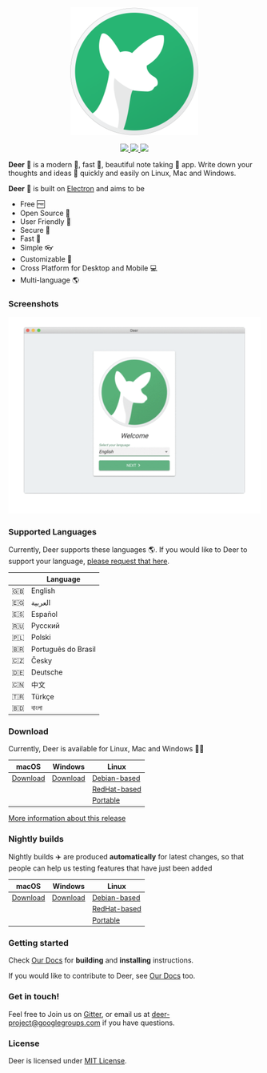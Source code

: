 <p align="center">
  <img src="https://github.com/abahmed/Deer/blob/master/app/assets/images/Deer-256.png"/>
  <p align="center">
    <a href="https://travis-ci.org/abahmed/Deer">
      <img src="https://travis-ci.org/abahmed/Deer.svg?branch=master"/>
    </a>
    <a href="https://ci.appveyor.com/project/abahmed/deer/branch/master">
      <img src="https://ci.appveyor.com/api/projects/status/k619um0clmxkmlrd/branch/master?svg=true"/>
    </a>
    <a href="https://gitter.im/abahmed/Deer?utm_source=badge&utm_medium=badge&utm_campaign=pr-badge&utm_content=badge">
      <img src="https://badges.gitter.im/abahmed/Deer.svg"/>
    </a>
  </p>
</p>

**Deer** :deer: is a modern :star2:, fast :rocket:, beautiful note taking :memo: app. Write down your thoughts and ideas :bookmark: quickly and easily on Linux, Mac and Windows.


**Deer** :deer: is built on [Electron](https://electronjs.org) and aims to be
+ Free :free:
+ Open Source :book:
+ User Friendly :art:
+ Secure :closed_lock_with_key:
+ Fast :rocket:
+ Simple :eyeglasses:
+ Customizable :bookmark_tabs:
+ Cross Platform for Desktop and Mobile :computer:
+ Multi-language :earth_americas:

### Screenshots
![screenshot-1](https://github.com/abahmed/Deer/blob/master/app/assets/images/deer-demo.gif)


### Supported Languages
Currently, Deer supports these languages :earth_americas:. If you would like to Deer to support your language, [please request that  here](https://github.com/abahmed/Deer/issues/new?template=feature_request.md).

&nbsp;            |  Language
 -----------------|----------------------|
 :uk:             | English              |
 :egypt:          | العربية              |
 :es:             | Español              |
 :ru:             | Русский              |
 :poland:         | Polski               |
 :brazil:         | Português do Brasil  |
 :czech_republic: | Česky                |
 :de:             | Deutsche             |
 :cn:             | 中文                  |
 :tr:             | Türkçe               |
 :bangladesh:     | বাংলা                  |


### Download
Currently, Deer is available for Linux, Mac and Windows :tada::tada:

macOS | Windows | Linux
-----------------| ---| ---|
<a href='https://github.com/abahmed/Deer/releases/download/v1.0.0/Deer-mac.dmg'>Download</a> | <a href='https://github.com/abahmed/Deer/releases/download/v1.0.0/Deer-win.exe'>Download</a> | <a href='https://github.com/abahmed/Deer/releases/download/v1.0.0/Deer-linux-amd64.deb'>Debian-based</a> |
| | | <a href='https://github.com/abahmed/Deer/releases/download/v1.0.0/Deer-linux-x86_64.rpm'>RedHat-based</a> |
| | | <a href='https://github.com/abahmed/Deer/releases/download/v1.0.0/Deer-linux-x64.zip'>Portable</a> |

[More information about this release](https://github.com/abahmed/Deer/releases/latest)

### Nightly builds
Nightly builds :airplane: are produced **automatically** for latest changes, so that people can help us testing features that have just been added

macOS | Windows | Linux
-----------------| ---| ---|
<a href='https://github.com/abahmed/Deer/releases/download/nightly/Deer-mac.dmg'>Download</a> | <a href='https://github.com/abahmed/Deer/releases/download/nightly/Deer-win.exe'>Download</a> | <a href='https://github.com/abahmed/Deer/releases/download/nightly/Deer-linux-amd64.deb'>Debian-based</a> |
| | | <a href='https://github.com/abahmed/Deer/releases/download/nightly/Deer-linux-x86_64.rpm'>RedHat-based</a> |
| | | <a href='https://github.com/abahmed/Deer/releases/download/nightly/Deer-linux-x64.zip'>Portable</a> |

### Getting started

Check [Our Docs](./docs/README.md) for **building**  and **installing** instructions.


If you would like to contribute to Deer, see [Our Docs](./docs/README.md) too.

### Get in touch!

Feel free to Join us on [Gitter](https://gitter.im/abahmed/Deer), or email us at [deer-project@googlegroups.com](deer-project@googlegroups.com) if you have questions.

### License

Deer is licensed under [MIT License](LICENSE).
